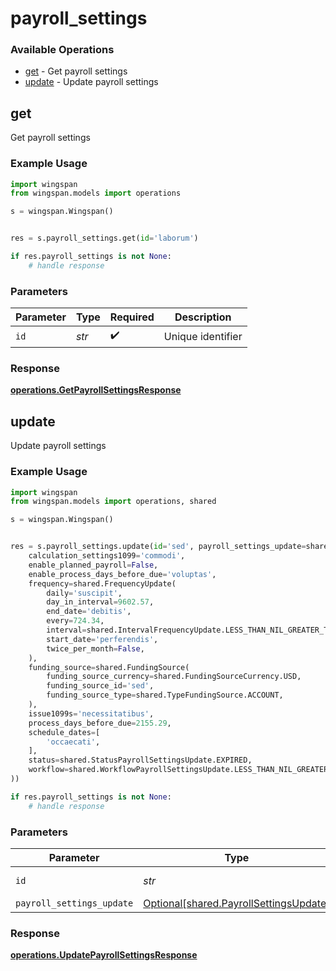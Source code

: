 # payroll_settings

### Available Operations

* [get](#get) - Get payroll settings
* [update](#update) - Update payroll settings

## get

Get payroll settings

### Example Usage

```python
import wingspan
from wingspan.models import operations

s = wingspan.Wingspan()


res = s.payroll_settings.get(id='laborum')

if res.payroll_settings is not None:
    # handle response
```

### Parameters

| Parameter          | Type               | Required           | Description        |
| ------------------ | ------------------ | ------------------ | ------------------ |
| `id`               | *str*              | :heavy_check_mark: | Unique identifier  |


### Response

**[operations.GetPayrollSettingsResponse](../../models/operations/getpayrollsettingsresponse.md)**


## update

Update payroll settings

### Example Usage

```python
import wingspan
from wingspan.models import operations, shared

s = wingspan.Wingspan()


res = s.payroll_settings.update(id='sed', payroll_settings_update=shared.PayrollSettingsUpdate(
    calculation_settings1099='commodi',
    enable_planned_payroll=False,
    enable_process_days_before_due='voluptas',
    frequency=shared.FrequencyUpdate(
        daily='suscipit',
        day_in_interval=9602.57,
        end_date='debitis',
        every=724.34,
        interval=shared.IntervalFrequencyUpdate.LESS_THAN_NIL_GREATER_THAN_,
        start_date='perferendis',
        twice_per_month=False,
    ),
    funding_source=shared.FundingSource(
        funding_source_currency=shared.FundingSourceCurrency.USD,
        funding_source_id='sed',
        funding_source_type=shared.TypeFundingSource.ACCOUNT,
    ),
    issue1099s='necessitatibus',
    process_days_before_due=2155.29,
    schedule_dates=[
        'occaecati',
    ],
    status=shared.StatusPayrollSettingsUpdate.EXPIRED,
    workflow=shared.WorkflowPayrollSettingsUpdate.LESS_THAN_NIL_GREATER_THAN_,
))

if res.payroll_settings is not None:
    # handle response
```

### Parameters

| Parameter                                                                              | Type                                                                                   | Required                                                                               | Description                                                                            |
| -------------------------------------------------------------------------------------- | -------------------------------------------------------------------------------------- | -------------------------------------------------------------------------------------- | -------------------------------------------------------------------------------------- |
| `id`                                                                                   | *str*                                                                                  | :heavy_check_mark:                                                                     | Unique identifier                                                                      |
| `payroll_settings_update`                                                              | [Optional[shared.PayrollSettingsUpdate]](../../models/shared/payrollsettingsupdate.md) | :heavy_minus_sign:                                                                     | N/A                                                                                    |


### Response

**[operations.UpdatePayrollSettingsResponse](../../models/operations/updatepayrollsettingsresponse.md)**

